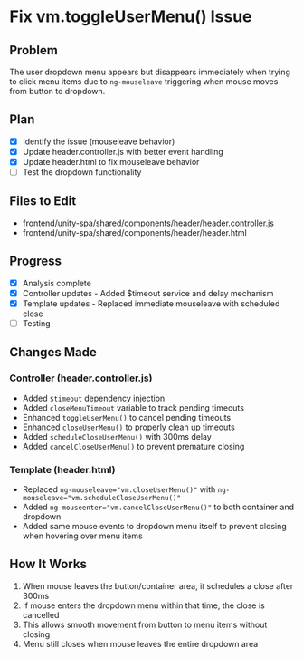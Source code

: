 # Fix vm.toggleUserMenu() Issue

## Problem
The user dropdown menu appears but disappears immediately when trying to click menu items due to `ng-mouseleave` triggering when mouse moves from button to dropdown.

## Plan
- [x] Identify the issue (mouseleave behavior)
- [x] Update header.controller.js with better event handling
- [x] Update header.html to fix mouseleave behavior
- [ ] Test the dropdown functionality

## Files to Edit
- frontend/unity-spa/shared/components/header/header.controller.js
- frontend/unity-spa/shared/components/header/header.html

## Progress
- [x] Analysis complete
- [x] Controller updates - Added $timeout service and delay mechanism
- [x] Template updates - Replaced immediate mouseleave with scheduled close
- [ ] Testing

## Changes Made

### Controller (header.controller.js)
- Added `$timeout` dependency injection
- Added `closeMenuTimeout` variable to track pending timeouts
- Enhanced `toggleUserMenu()` to cancel pending timeouts
- Enhanced `closeUserMenu()` to properly clean up timeouts
- Added `scheduleCloseUserMenu()` with 300ms delay
- Added `cancelCloseUserMenu()` to prevent premature closing

### Template (header.html)
- Replaced `ng-mouseleave="vm.closeUserMenu()"` with `ng-mouseleave="vm.scheduleCloseUserMenu()"`
- Added `ng-mouseenter="vm.cancelCloseUserMenu()"` to both container and dropdown
- Added same mouse events to dropdown menu itself to prevent closing when hovering over menu items

## How It Works
1. When mouse leaves the button/container area, it schedules a close after 300ms
2. If mouse enters the dropdown menu within that time, the close is cancelled
3. This allows smooth movement from button to menu items without closing
4. Menu still closes when mouse leaves the entire dropdown area
